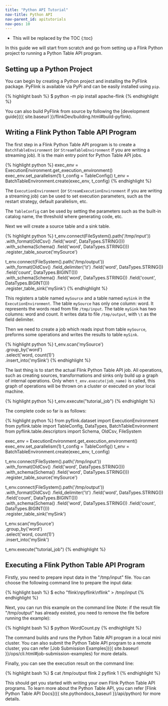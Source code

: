 ```yaml
---
title: "Python API Tutorial"
nav-title: Python API
nav-parent_id: apitutorials
nav-pos: 10
---
```

<!--
Licensed to the Apache Software Foundation (ASF) under one
or more contributor license agreements.  See the NOTICE file
distributed with this work for additional information
regarding copyright ownership.  The ASF licenses this file
to you under the Apache License, Version 2.0 (the
"License"); you may not use this file except in compliance
with the License.  You may obtain a copy of the License at

  http://www.apache.org/licenses/LICENSE-2.0

Unless required by applicable law or agreed to in writing,
software distributed under the License is distributed on an
"AS IS" BASIS, WITHOUT WARRANTIES OR CONDITIONS OF ANY
KIND, either express or implied.  See the License for the
specific language governing permissions and limitations
under the License.
-->

* This will be replaced by the TOC
{:toc}

In this guide we will start from scratch and go from setting up a Flink Python project
to running a Python Table API program.

## Setting up a Python Project

You can begin by creating a Python project and installing the PyFlink package.
PyFlink is available via PyPi and can be easily installed using `pip`.

{% highlight bash %}
$ python -m pip install apache-flink
{% endhighlight %}

You can also build PyFlink from source by following the [development guide]({{ site.baseurl }}/flinkDev/building.html#build-pyflink).

## Writing a Flink Python Table API Program

The first step in a Flink Python Table API program is to create a `BatchTableEnvironment`
(or `StreamTableEnvironment` if you are writing a streaming job). It is the main entry point
for Python Table API jobs.

{% highlight python %}
exec_env = ExecutionEnvironment.get_execution_environment()
exec_env.set_parallelism(1)
t_config = TableConfig()
t_env = BatchTableEnvironment.create(exec_env, t_config)
{% endhighlight %}

The `ExecutionEnvironment` (or `StreamExecutionEnvironment` if you are writing a streaming job)
can be used to set execution parameters, such as the restart strategy, default parallelism, etc.

The `TableConfig` can be used by setting the parameters such as the built-in catalog name, the
threshold where generating code, etc.

Next we will create a source table and a sink table.

{% highlight python %}
t_env.connect(FileSystem().path('/tmp/input')) \
    .with_format(OldCsv()
                 .field('word', DataTypes.STRING())) \
    .with_schema(Schema()
                 .field('word', DataTypes.STRING())) \
    .register_table_source('mySource')

t_env.connect(FileSystem().path('/tmp/output')) \
    .with_format(OldCsv()
                 .field_delimiter('\t')
                 .field('word', DataTypes.STRING())
                 .field('count', DataTypes.BIGINT())) \
    .with_schema(Schema()
                 .field('word', DataTypes.STRING())
                 .field('count', DataTypes.BIGINT())) \
    .register_table_sink('mySink')
{% endhighlight %}

This registers a table named `mySource` and a table named `mySink` in the
`ExecutionEnvironment`. The table `mySource` has only one column: word.
It represents the words read from file `/tmp/input`. The table `mySink` has two columns:
word and count. It writes data to file `/tmp/output`, with `\t` as the field delimiter.

Then we need to create a job which reads input from table `mySource`, preforms some
operations and writes the results to table `mySink`.

{% highlight python %}
t_env.scan('mySource') \
    .group_by('word') \
    .select('word, count(1)') \
    .insert_into('mySink')
{% endhighlight %}

The last thing is to start the actual Flink Python Table API job. All operations, such as
creating sources, transformations and sinks only build up a graph of internal operations.
Only when `t_env.execute(job_name)` is called, this graph of operations will be thrown on a cluster or
executed on your local machine.

{% highlight python %}
t_env.execute("tutorial_job")
{% endhighlight %}

The complete code so far is as follows:

{% highlight python %}
from pyflink.dataset import ExecutionEnvironment
from pyflink.table import TableConfig, DataTypes, BatchTableEnvironment
from pyflink.table.descriptors import Schema, OldCsv, FileSystem

exec_env = ExecutionEnvironment.get_execution_environment()
exec_env.set_parallelism(1)
t_config = TableConfig()
t_env = BatchTableEnvironment.create(exec_env, t_config)

t_env.connect(FileSystem().path('/tmp/input')) \
    .with_format(OldCsv()
                 .field('word', DataTypes.STRING())) \
    .with_schema(Schema()
                 .field('word', DataTypes.STRING())) \
    .register_table_source('mySource')

t_env.connect(FileSystem().path('/tmp/output')) \
    .with_format(OldCsv()
                 .field_delimiter('\t')
                 .field('word', DataTypes.STRING())
                 .field('count', DataTypes.BIGINT())) \
    .with_schema(Schema()
                 .field('word', DataTypes.STRING())
                 .field('count', DataTypes.BIGINT())) \
    .register_table_sink('mySink')

t_env.scan('mySource') \
    .group_by('word') \
    .select('word, count(1)') \
    .insert_into('mySink')

t_env.execute("tutorial_job")
{% endhighlight %}

## Executing a Flink Python Table API Program
Firstly, you need to prepare input data in the "/tmp/input" file. You can choose the following command line to prepare the input data:

{% highlight bash %}
$ echo "flink\npyflink\nflink" > /tmp/input
{% endhighlight %}

Next, you can run this example on the command line (Note: if the result file "/tmp/output" has already existed, you need to remove the file before running the example):

{% highlight bash %}
$ python WordCount.py
{% endhighlight %}

The command builds and runs the Python Table API program in a local mini cluster.
You can also submit the Python Table API program to a remote cluster, you can refer
[Job Submission Examples]({{ site.baseurl }}/ops/cli.html#job-submission-examples)
for more details.

Finally, you can see the execution result on the command line:

{% highlight bash %}
$ cat /tmp/output
flink	2
pyflink	1
{% endhighlight %}

This should get you started with writing your own Flink Python Table API programs.
To learn more about the Python Table API, you can refer
[Flink Python Table API Docs]({{ site.pythondocs_baseurl }}/api/python) for more details.
